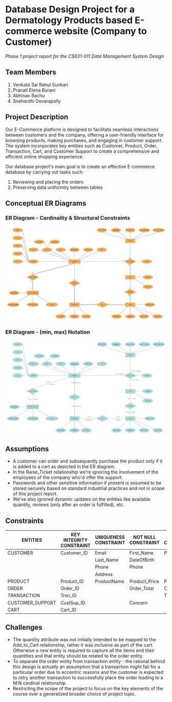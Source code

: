 # Database Design Project for a Dermatology Products based E-commerce website (Company to Customer)
_Phase 1 project report for the CS631-011 Data Management System Design_

## Team Members
1. Venkata Sai Rahul Sunkari
2. Pranati Elena Burani
3. Abhinav Bachu
4. Snehardhi Devarapally

## Project Description

Our E-Commerce platform is designed to facilitate seamless interactions between customers and the company, offering a user-friendly interface for browsing products, making purchases, and engaging in customer support. The system incorporates key entities such as Customer, Product, Order, Transaction, Cart, and Customer Support to create a comprehensive and efficient online shopping experience.

Our database project's main goal is to create an effective E-commerce database by carrying out tasks such:
1. Reviewing and placing the orders
2. Preserving data uniformity between tables

## Conceptual ER Diagrams

### ER Diagram - Cardinality & Structural Constraints
![ER](./ER.png)
<br>
### ER Diagram - (min, max) Notation
![ER-min_max](./ER2.png)

## Assumptions

- A customer can order and subsequently purchase the product only if it is added to a cart as depicted in the ER diagram.
- In the Raise_Ticket relationship we're ignoring the involvement of the employees of the company who'd offer the support.
- Passwords and other sensitive information if present is assumed to be stored securely based on standard industrial practices and not in scope of this project report.
- We've also ignored dynamic updates on the entities like available quantity, reviews (only after an order is fulfilled), etc.

## Constraints

| ENTITIES         | KEY INTEGRITY CONSTRAINT | UNIQUENESS CONSTRAINT | NOT NULL CONSTRAINT | DOMAIN CONSTRAINT |
| ---------------- | ------------------------ | --------------------- | ------------------- | ----------------- |
| CUSTOMER         | Customer_ID              | Email                 | First_Name          | Password          |
|                  |                          | Last_Name             | DateOfBirth         |
|                  |                          | Phone                 | Phone               |
|                  |                          | Address               |                     |
| PRODUCT          | Product_ID               | ProductName           | Product_Price       | Product_Price     |
| ORDER            | Order_ID                 |                       | Order_Total         | Order_Status      |
| TRANSACTION      | Trsn_ID                  |                       |                     | Trsn_Status       |
| CUSTOMER_SUPPORT | CustSup_ID               |                       | Concern             |                   |
| CART             | Cart_ID                  |                       |                     |                   |

## Challenges
- The quantity attribute was not initially intended to be mapped to the Add_to_Cart relationship, rather it was inclusive as part of the cart. Otherwise a new entity is required to capture all the items and their quantities and that entity should be related to the order entity.
- To separate the order entity from transaction entity - the rational behind this design is actually an assumption that a transaction might fail for a particular order due to eccentric reasons and the customer is expected to retry another transaction to successfully place the order leading to a M:N cardinal relationship.
- Restricting the scope of the project to focus on the key elements of the course over a generalized broader choice of project topic.

